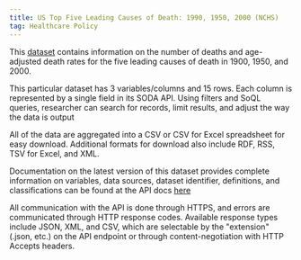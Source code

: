 ```yaml
---
title: US Top Five Leading Causes of Death: 1990, 1950, 2000 (NCHS)
tag: Healthcare Policy
---
```

This [dataset](https://data.cdc.gov/NCHS/NCHS-Top-Five-Leading-Causes-of-Death-United-State/mc4y-cbbv) contains information on the number of deaths and age-adjusted death rates for the five leading causes of death in 1900, 1950, and 2000.

This particular dataset has 3 variables/columns and 15 rows. Each column is represented by a single field in its SODA API. Using filters and SoQL queries, researcher can search for records, limit results, and adjust the way the data is output

All of the data are aggregated into a CSV or CSV for Excel spreadsheet for easy download. Additional formats for download also include RDF, RSS, TSV for Excel, and XML.

Documentation on the latest version of this dataset provides complete information on variables, data sources, dataset identifier, definitions, and classifications can be found at the API docs [here](https://dev.socrata.com/foundry/data.cdc.gov/pdmv-t7wi)

All communication with the API is done through HTTPS, and errors are communicated through HTTP response codes. Available response types include JSON, XML, and CSV, which are selectable by the "extension" (.json, etc.) on the API endpoint or through content-negotiation with HTTP Accepts headers.
